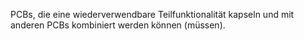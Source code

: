 PCBs, die eine wiederverwendbare Teilfunktionalität kapseln und mit anderen PCBs kombiniert werden können (müssen).

